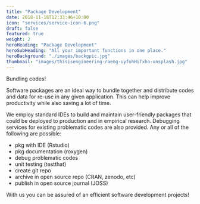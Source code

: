 ```yaml
---
title: "Package Development"
date: 2018-11-18T12:33:46+10:00
icon: "services/service-icon-6.png"
draft: false
featured: true
weight: 2
heroHeading: "Package Development"
heroSubHeading: "All your important functions in one place."
heroBackground: "./images/backgpic.jpg"
thumbnail: "images/thisisengineering-raeng-uyfohHiTxho-unsplash.jpg"
---
```


Bundling codes!

Software packages are an ideal way to bundle together and distribute codes and data for re-use in any given application. This can help improve productivity while also saving a lot of time.

We employ standard IDEs to build and maintain user-friendly packages that could be deployed to production and in empirical research. Debugging services for existing problematic codes are also provided. Any or all of the following are possible:

- pkg with IDE (Rstudio)
- pkg documentation (roxygen)
- debug problematic codes
- unit testing (testthat)
- create git repo
- archive in open source repo (CRAN, zenodo, etc)
- publish in open source journal (JOSS)

With us you can be assured of an efficient software development projects!
